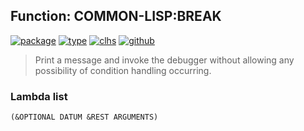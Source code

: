 ## Function: COMMON-LISP:BREAK
[![package](https://img.shields.io/badge/Package-COMMON--LISP-5f9ea0.svg?style=social&colorA=999999)](../) [![type](https://img.shields.io/badge/Type-Function-5f9ea0.svg?style=social&colorA=999999)](../#function) [![clhs](https://img.shields.io/badge/CLHS-BREAK-5f9ea0.svg?style=social&colorA=999999)](http://www.lispworks.com/documentation/HyperSpec/Body/f_break.htm) [![github](https://img.shields.io/badge/GitHub-View_the_source-5f9ea0.svg?style=social&colorA=999999&logo=github)](https://github.com/sbcl/sbcl/blob/master/src/code/cold-error.lisp/) 

> Print a message and invoke the debugger without allowing any possibility
> of condition handling occurring.

### Lambda list
```
(&OPTIONAL DATUM &REST ARGUMENTS)
```
